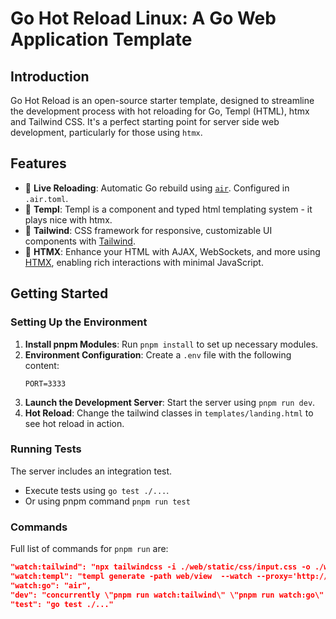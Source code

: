 # Go Hot Reload Linux: A Go Web Application Template


## Introduction

Go Hot Reload is an open-source starter template, designed to streamline the development process with hot reloading for Go, Templ (HTML), htmx and Tailwind CSS. It's a perfect starting point for server side web development, particularly for those using `htmx`.

## Features

- 🔄 **Live Reloading**: Automatic Go rebuild using [`air`](https://github.com/cosmtrek/air). Configured in `.air.toml`.
- 📄 **Templ**: Templ is a component and typed html templating system - it plays nice with htmx.
- 💅 **Tailwind**: CSS framework for responsive, customizable UI components with [Tailwind](https://tailwindcss.com/).
- 🚀 **HTMX**: Enhance your HTML with AJAX, WebSockets, and more using [HTMX](https://htmx.org/), enabling rich interactions with minimal JavaScript.

## Getting Started

### Setting Up the Environment

1. **Install pnpm Modules**: Run `pnpm install` to set up necessary modules.
2. **Environment Configuration**: Create a `.env` file with the following content:
   ```
   PORT=3333
   ```
3. **Launch the Development Server**: Start the server using `pnpm run dev`.
4. **Hot Reload**: Change the tailwind classes in `templates/landing.html` to see hot reload in action.

### Running Tests

The server includes an integration test.

- Execute tests using `go test ./...`.
- Or using pnpm command `pnpm run test`

### Commands

Full list of commands for `pnpm run` are:

```json
"watch:tailwind": "npx tailwindcss -i ./web/static/css/input.css -o ./web/static/css/output.css --watch",
"watch:templ": "templ generate -path web/view  --watch --proxy='http://localhost:3333'",
"watch:go": "air",
"dev": "concurrently \"pnpm run watch:tailwind\" \"pnpm run watch:go\" \"pnpm run watch:templ\"",
"test": "go test ./..."
```